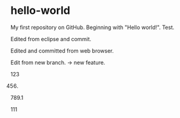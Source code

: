 # hello-world
My first repository on GitHub. Beginning with "Hello world!".
Test.

Edited from eclipse and commit.

Edited and committed from web browser.

Edit from new branch. -> new feature.

123

456.

789.1

111